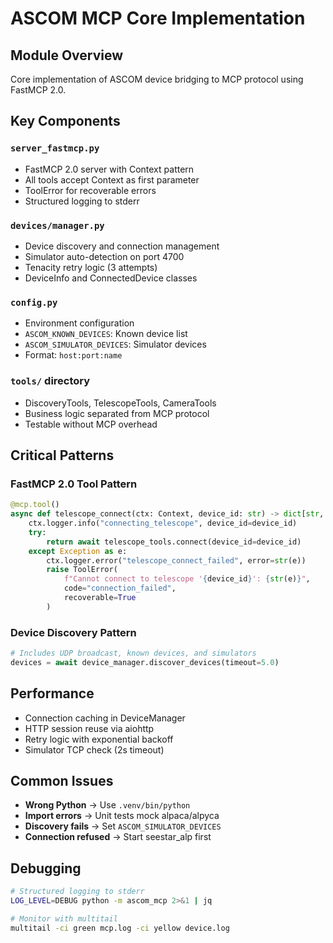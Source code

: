 # ASCOM MCP Core Implementation

## Module Overview
Core implementation of ASCOM device bridging to MCP protocol using FastMCP 2.0.

## Key Components

### `server_fastmcp.py`
- FastMCP 2.0 server with Context pattern
- All tools accept Context as first parameter
- ToolError for recoverable errors
- Structured logging to stderr

### `devices/manager.py`
- Device discovery and connection management
- Simulator auto-detection on port 4700
- Tenacity retry logic (3 attempts)
- DeviceInfo and ConnectedDevice classes

### `config.py`
- Environment configuration
- `ASCOM_KNOWN_DEVICES`: Known device list
- `ASCOM_SIMULATOR_DEVICES`: Simulator devices
- Format: `host:port:name`

### `tools/` directory
- DiscoveryTools, TelescopeTools, CameraTools
- Business logic separated from MCP protocol
- Testable without MCP overhead

## Critical Patterns

### FastMCP 2.0 Tool Pattern
```python
@mcp.tool()
async def telescope_connect(ctx: Context, device_id: str) -> dict[str, Any]:
    ctx.logger.info("connecting_telescope", device_id=device_id)
    try:
        return await telescope_tools.connect(device_id=device_id)
    except Exception as e:
        ctx.logger.error("telescope_connect_failed", error=str(e))
        raise ToolError(
            f"Cannot connect to telescope '{device_id}': {str(e)}",
            code="connection_failed",
            recoverable=True
        )
```

### Device Discovery Pattern
```python
# Includes UDP broadcast, known devices, and simulators
devices = await device_manager.discover_devices(timeout=5.0)
```

## Performance
- Connection caching in DeviceManager
- HTTP session reuse via aiohttp
- Retry logic with exponential backoff
- Simulator TCP check (2s timeout)

## Common Issues
- **Wrong Python** → Use `.venv/bin/python`
- **Import errors** → Unit tests mock alpaca/alpyca
- **Discovery fails** → Set `ASCOM_SIMULATOR_DEVICES`
- **Connection refused** → Start seestar_alp first

## Debugging
```bash
# Structured logging to stderr
LOG_LEVEL=DEBUG python -m ascom_mcp 2>&1 | jq

# Monitor with multitail
multitail -ci green mcp.log -ci yellow device.log
```